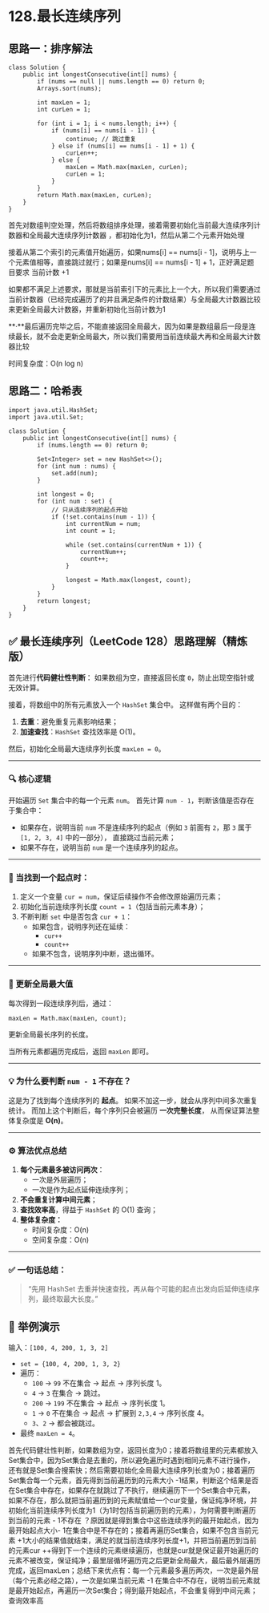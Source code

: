# 128.最长连续序列

## 思路一：排序解法

```
class Solution {
    public int longestConsecutive(int[] nums) {
        if (nums == null || nums.length == 0) return 0;
        Arrays.sort(nums);

        int maxLen = 1;
        int curLen = 1;

        for (int i = 1; i < nums.length; i++) {
            if (nums[i] == nums[i - 1]) {
                continue; // 跳过重复
            } else if (nums[i] == nums[i - 1] + 1) {
                curLen++;
            } else {
                maxLen = Math.max(maxLen, curLen);
                curLen = 1;
            }
        }
        return Math.max(maxLen, curLen);
    }
}

```

首先对数组判空处理，然后将数组排序处理，接着需要初始化当前最大连续序列计数器和全局最大连续序列计数器 ，都初始化为1，然后从第二个元素开始处理

接着从第二个索引的元素值开始遍历，如果nums[i] == nums[i - 1]，说明与上一个元素值相等，直接跳过就行；如果是nums[i] == nums[i - 1] + 1，正好满足题目要求 当前计数 +1

如果都不满足上述要求，那就是当前索引下的元素比上一个大，所以我们需要通过当前计数器（已经完成遍历了的并且满足条件的计数结果）与全局最大计数器比较来更新全局最大计数器，并重新初始化当前计数为1

**·**最后遍历完毕之后，不能直接返回全局最大，因为如果是数组最后一段是连续最长，就不会走更新全局最大，所以我们需要用当前连续最大再和全局最大计数器比较

时间复杂度：O(n log n)

## 思路二：哈希表

```
import java.util.HashSet;
import java.util.Set;

class Solution {
    public int longestConsecutive(int[] nums) {
        if (nums.length == 0) return 0;

        Set<Integer> set = new HashSet<>();
        for (int num : nums) {
            set.add(num);
        }

        int longest = 0;
        for (int num : set) {
            // 只从连续序列的起点开始
            if (!set.contains(num - 1)) {
                int currentNum = num;
                int count = 1;

                while (set.contains(currentNum + 1)) {
                    currentNum++;
                    count++;
                }

                longest = Math.max(longest, count);
            }
        }
        return longest;
    }
}

```

## ✅ 最长连续序列（LeetCode 128）思路理解（精炼版）

首先进行**代码健壮性判断**：
如果数组为空，直接返回长度 `0`，防止出现空指针或无效计算。

接着，将数组中的所有元素放入一个 `HashSet` 集合中。
这样做有两个目的：

1. **去重**：避免重复元素影响结果；
2. **加速查找**：`HashSet` 查找效率是 O(1)。

然后，初始化全局最大连续序列长度 `maxLen = 0`。

------

### 🔍 核心逻辑

开始遍历 `Set` 集合中的每一个元素 `num`。
首先计算 `num - 1`，判断该值是否存在于集合中：

- 如果存在，说明当前 `num` 不是连续序列的起点（例如 `3` 前面有 `2`，那 `3` 属于 `[1, 2, 3, 4]` 中的一部分），
  直接跳过当前元素；
- 如果不存在，说明当前 `num` 是一个连续序列的起点。

------

### 🔢 当找到一个起点时：

1. 定义一个变量 `cur = num`，保证后续操作不会修改原始遍历元素；
2. 初始化当前连续序列长度 `count = 1`（包括当前元素本身）；
3. 不断判断 `set` 中是否包含 `cur + 1`：
    - 如果包含，说明序列还在延续：
        - `cur++`
        - `count++`
    - 如果不包含，说明序列中断，退出循环。

------

### 🔁 更新全局最大值

每次得到一段连续序列后，通过：

```
maxLen = Math.max(maxLen, count);
```

更新全局最长序列的长度。

当所有元素都遍历完成后，返回 `maxLen` 即可。

------

### 💡 为什么要判断 `num - 1` 不存在？

这是为了找到每个连续序列的 **起点**。
如果不加这一步，就会从序列中间多次重复统计。
而加上这个判断后，每个序列只会被遍历 **一次完整长度**，
从而保证算法整体复杂度是 **O(n)**。

------

### ⚙️ 算法优点总结

1. **每个元素最多被访问两次**：
    - 一次是外层遍历；
    - 一次是作为起点延伸连续序列；
2. **不会重复计算中间元素**；
3. **查找效率高**，得益于 `HashSet` 的 O(1) 查询；
4. **整体复杂度：**
    - 时间复杂度：O(n)
    - 空间复杂度：O(n)

------

### ✅ 一句话总结：

> “先用 HashSet 去重并快速查找，再从每个可能的起点出发向后延伸连续序列，最终取最大长度。”

## 🌰 举例演示

输入：`[100, 4, 200, 1, 3, 2]`

- `set = {100, 4, 200, 1, 3, 2}`
- 遍历：
    - `100` → `99` 不在集合 → 起点 → 序列长度 1。
    - `4` → `3` 在集合 → 跳过。
    - `200` → `199` 不在集合 → 起点 → 序列长度 1。
    - `1` → `0` 不在集合 → 起点 → 扩展到 `2,3,4` → 序列长度 4。
    - `3`、`2` → 都会被跳过。
- 最终 `maxLen = 4`。

首先代码健壮性判断，如果数组为空，返回长度为0；接着将数组里的元素都放入Set集合中，因为Set集合是去重的，所以避免遍历时遇到相同元素不进行操作，还有就是Set集合搜索快；然后需要初始化全局最大连续序列长度为0；接着遍历Set集合每一个元素，首先得到当前遍历到的元素大小 -1结果，判断这个结果是否在Set集合中存在，如果存在就跳过了不执行，继续遍历下一个Set集合中元素，如果不存在，那么就把当前遍历到的元素赋值给一个cur变量，保证纯净环境，并初始化当前连续序列长度为1（为1时包括当前遍历到的元素），为何需要判断遍历到当前的元素 - 1不存在 ？原因就是得到集合中这些连续序列的最开始起点，因为最开始起点大小- 1在集合中是不存在的；接着再遍历Set集合，如果不包含当前元素 +1大小的结果值就结束，满足的就当前连续序列长度+1，并把当前遍历到当前的元素cur ++得到下一个连续的元素继续遍历，也就是cur就是保证最开始遍历的元素不被改变，保证纯净；最里层循环遍历完之后更新全局最大，最后最外层遍历完成，返回maxLen；总结下来优点有：每一个元素最多遍历两次，一次是最外层（每个元素必经之路），一次是如果当前元素 -1 在集合中不存在，说明当前元素就是最开始起点，再遍历一次Set集合；得到最开始起点，不会重复得到中间元素；查询效率高

